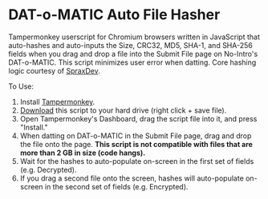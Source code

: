 # DAT-o-MATIC Auto File Hasher
Tampermonkey userscript for Chromium browsers written in JavaScript that auto-hashes and auto-inputs the Size, CRC32, MD5, SHA-1, and SHA-256 fields when you drag and drop a file into the Submit File page on No-Intro's DAT-o-MATIC. This script minimizes user error when datting. Core hashing logic courtesy of [SpraxDev](https://github.com/SpraxDev/no-intro-dir2dat).

To Use:
1. Install [Tampermonkey](https://www.tampermonkey.net/).
2. [Download](https://github.com/rarenight/datomatic-auto-file-hasher/raw/main/dom-hasher.js) this script to your hard drive (right click + save file).
3. Open Tampermonkey's Dashboard, drag the script file into it, and press "Install."
4. When datting on DAT-o-MATIC in the Submit File page, drag and drop the file onto the page. **This script is not compatible with files that are more than 2 GB in size (code hangs).**
6. Wait for the hashes to auto-populate on-screen in the first set of fields (e.g. Decrypted). 
7. If you drag a second file onto the screen, hashes will auto-populate on-screen in the second set of fields (e.g. Encrypted).
